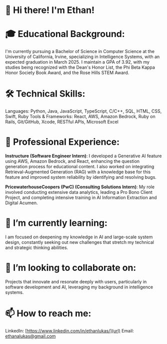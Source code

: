 # 👋 Hi there! I'm Ethan!

# 🎓 Educational Background:
I'm currently pursuing a Bachelor of Science in Computer Science at the University of California, Irvine, specializing in Intelligence Systems, with an expected graduation in March 2025. I maintain a GPA of 3.92, with my studies being recognized with the Dean's Honor List, the Phi Beta Kappa Honor Society Book Award, and the Rose Hills STEM Award.

# 🛠 Technical Skills:
Languages: Python, Java, JavaScript, TypeScript, C/C++, SQL, HTML, CSS, Swift, Ruby
Tools & Frameworks: React, AWS, Amazon Bedrock, Ruby on Rails, Git/GitHub, Xcode, RESTful APIs, Microsoft Excel

# 💼 Professional Experience:
**Instructure (Software Engineer Intern)**: I developed a Generative AI feature using AWS, Amazon Bedrock, and React, enhancing the question generation process for educational content. I also worked on integrating Retrieval-Augmented Generation (RAG) with a knowledge base for this feature and improved system reliability by identifying and resolving bugs.

**PricewaterhouseCoopers (PwC) (Consulting Solutions Intern)**: My role involved conducting extensive data analytics, leading a Pro Bono Client Project, and completing intensive training in AI Information Extraction and Digital Acumen.

# 🌱 I’m currently learning:
I am focused on deepening my knowledge in AI and large-scale system design, constantly seeking out new challenges that stretch my technical and strategic thinking abilities.

# 👯 I’m looking to collaborate on:
Projects that innovate and resonate deeply with users, particularly in software development and AI, leveraging my background in intelligence systems.

# 📫 How to reach me:
LinkedIn: [https://www.linkedin.com/in/ethanlukas/](url)
Email: [ethanalukas@gmail.com](url)
